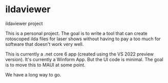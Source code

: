 # ildaviewer
ildaviewer project

This is a personal project. The goal is to write a tool that can create rotoscoped ilda files for laser shows 
without having to pay a too much for software that doesn't work very well. 

This is currently a .net core 6 app (created using the VS 2022 preview version). It's currently a Winform App. But the UI code is minimal. 
The goal is to move this to MAUI at some point. 

We have a long way to go.
